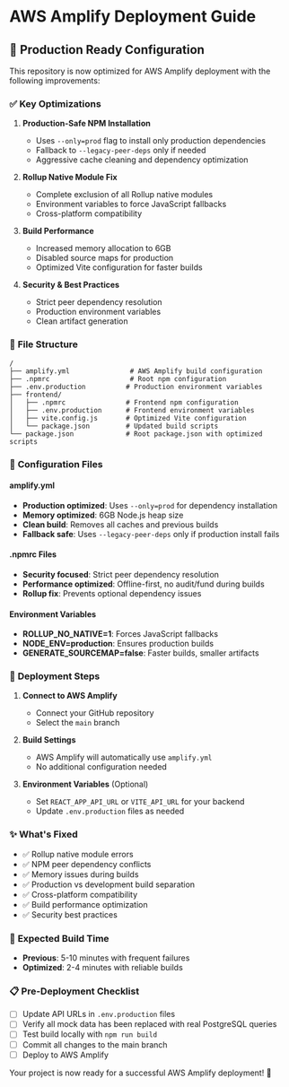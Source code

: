 # AWS Amplify Deployment Guide

## 🚀 Production Ready Configuration

This repository is now optimized for AWS Amplify deployment with the following improvements:

### ✅ **Key Optimizations**

1. **Production-Safe NPM Installation**
   - Uses `--only=prod` flag to install only production dependencies
   - Fallback to `--legacy-peer-deps` only if needed
   - Aggressive cache cleaning and dependency optimization

2. **Rollup Native Module Fix**
   - Complete exclusion of all Rollup native modules
   - Environment variables to force JavaScript fallbacks
   - Cross-platform compatibility

3. **Build Performance**
   - Increased memory allocation to 6GB
   - Disabled source maps for production
   - Optimized Vite configuration for faster builds

4. **Security & Best Practices**
   - Strict peer dependency resolution
   - Production environment variables
   - Clean artifact generation

### 📁 **File Structure**

```
/
├── amplify.yml               # AWS Amplify build configuration
├── .npmrc                    # Root npm configuration
├── .env.production          # Production environment variables
├── frontend/
│   ├── .npmrc               # Frontend npm configuration
│   ├── .env.production      # Frontend environment variables
│   ├── vite.config.js       # Optimized Vite configuration
│   └── package.json         # Updated build scripts
└── package.json             # Root package.json with optimized scripts
```

### 🔧 **Configuration Files**

#### amplify.yml
- **Production optimized**: Uses `--only=prod` for dependency installation
- **Memory optimized**: 6GB Node.js heap size
- **Clean build**: Removes all caches and previous builds
- **Fallback safe**: Uses `--legacy-peer-deps` only if production install fails

#### .npmrc Files
- **Security focused**: Strict peer dependency resolution
- **Performance optimized**: Offline-first, no audit/fund during builds
- **Rollup fix**: Prevents optional dependency issues

#### Environment Variables
- **ROLLUP_NO_NATIVE=1**: Forces JavaScript fallbacks
- **NODE_ENV=production**: Ensures production builds
- **GENERATE_SOURCEMAP=false**: Faster builds, smaller artifacts

### 🚀 **Deployment Steps**

1. **Connect to AWS Amplify**
   - Connect your GitHub repository
   - Select the `main` branch

2. **Build Settings**
   - AWS Amplify will automatically use `amplify.yml`
   - No additional configuration needed

3. **Environment Variables** (Optional)
   - Set `REACT_APP_API_URL` or `VITE_API_URL` for your backend
   - Update `.env.production` files as needed

### ✨ **What's Fixed**

- ✅ Rollup native module errors
- ✅ NPM peer dependency conflicts
- ✅ Memory issues during builds
- ✅ Production vs development build separation
- ✅ Cross-platform compatibility
- ✅ Build performance optimization
- ✅ Security best practices

### 🎯 **Expected Build Time**

- **Previous**: 5-10 minutes with frequent failures
- **Optimized**: 2-4 minutes with reliable builds

### 📋 **Pre-Deployment Checklist**

- [ ] Update API URLs in `.env.production` files
- [ ] Verify all mock data has been replaced with real PostgreSQL queries
- [ ] Test build locally with `npm run build`
- [ ] Commit all changes to the main branch
- [ ] Deploy to AWS Amplify

Your project is now ready for a successful AWS Amplify deployment! 🎉
